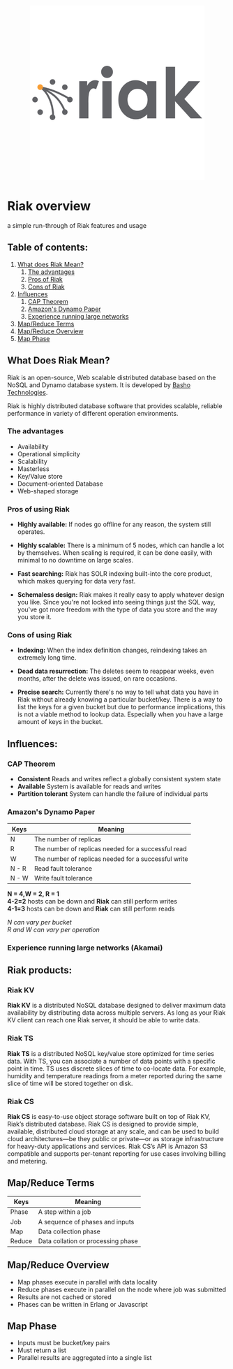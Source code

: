 <p align="center">
<img width="400" height="400" src="img/riak.png">
</p>

# Riak overview
a simple run-through of Riak features and usage

## Table of contents:
1. [What does Riak Mean?](#what-does-riak-mean)
    1. [The advantages](#the-advantages)
    2. [Pros of Riak](#pros-of-using-riak)
    3. [Cons of Riak](#cons-of-using-riak)
2. [Influences](#influences)
    1. [CAP Theorem](#cap-theorem)
    2. [Amazon's Dynamo Paper](#amazons-dynamo-paper)
    3. [Experience running large networks](#experience-running-large-networks-akamai)
4. [Map/Reduce Terms](#map-reduce-terms)
5. [Map/Reduce Overview](#map-reduce-overview)
6. [Map Phase](#map-phase)
## What Does Riak Mean?
Riak is an open-source, Web scalable distributed database based on the NoSQL and Dynamo database system. It is developed by [Basho Technologies](https://riak.com/).

Riak is highly distributed database software that provides scalable, reliable performance in variety of different operation environments. 
 ### The advantages
 - Availability
 - Operational simplicity
 - Scalability
 - Masterless
 - Key/Value store
 - Document-oriented Database
 - Web-shaped storage

 ### Pros of using Riak
 - __Highly available:__ If nodes go offline for any reason, the system still operates.

 - __Highly scalable:__ There is a minimum of 5 nodes, which can handle a lot by themselves. When scaling is required, it can be done easily, with minimal to no downtime on large scales.

 - __Fast searching:__ Riak has SOLR indexing built-into the core product, which makes querying for data very fast.

 - __Schemaless design:__ Riak makes it really easy to apply whatever design you like. Since you're not locked into seeing things just the SQL way, you've got more freedom with the type of data you store and the way you store it.

 ### Cons of using Riak
 - __Indexing:__ When the index definition changes, reindexing takes an extremely long time.
  
 - __Dead data resurrection:__ The deletes seem to reappear weeks, even months, after the delete was issued, on rare occasions.

 - __Precise search:__ Currently there's no way to tell what data you have in Riak without already knowing a particular bucket/key. There is a way to list the keys for a given bucket but due to performance implications, this is not a viable method to lookup data. Especially when you have a large amount of keys in the bucket.

## Influences:

 ### CAP Theorem
 - __Consistent__ Reads and writes reflect a globally consistent system state
 - __Available__ System is available for reads and writes
 - __Partition tolerant__ System can handle the failure of individual parts
 
 ### Amazon's Dynamo Paper
 Keys | Meaning
--- | ---
 N | The number of replicas
 R | The number of replicas needed for a successful read
 W | The number of replicas needed for a successful write
 N - R | Read fault tolerance
 N - W | Write fault tolerance
 
 __N = 4,W = 2, R = 1__ </br>
 __4-2=2__ hosts can be down and __Riak__ can still perform writes </br>
 __4-1=3__ hosts can be down and __Riak__ can still perform reads 
 
 *N can vary per bucket* </br>
 *R and W can vary per operation*


 ### Experience running large networks (Akamai)

## Riak products:

 ### Riak KV
 __Riak KV__ is a distributed NoSQL database designed to deliver maximum data availability by distributing data across multiple servers. As long as your Riak KV client can  reach one Riak server, it should be able to write data.
 
 ### Riak TS
 __Riak TS__ is a distributed NoSQL key/value store optimized for time series data. With TS, you can associate a number of data points with a specific point in time. TS uses discrete slices of time to co-locate data. For example, humidity and temperature readings from a meter reported during the same slice of time will be stored together on disk.
 
 ### Riak CS
 __Riak CS__ is easy-to-use object storage software built on top of Riak KV, Riak’s distributed database. Riak CS is designed to provide simple, available, distributed cloud storage at any scale, and can be used to build cloud architectures—be they public or private—or as storage infrastructure for heavy-duty applications and services. Riak CS’s API is Amazon S3 compatible and supports per-tenant reporting for use cases involving billing and metering.

## Map/Reduce Terms
 Keys | Meaning
--- | ---
 Phase | A step within a job
 Job | A sequence of phases and inputs
 Map | Data collection phase
 Reduce | Data collation or processing phase
 
 ## Map/Reduce Overview
  - Map phases execute in parallel with data locality
  - Reduce phases execute in parallel on the node where job was submitted
  - Results are not cached or stored
  - Phases can be written in Erlang or Javascript

## Map Phase
 - Inputs must be bucket/key pairs
 - Must return a list
 - Parallel results are aggregated into a single list
